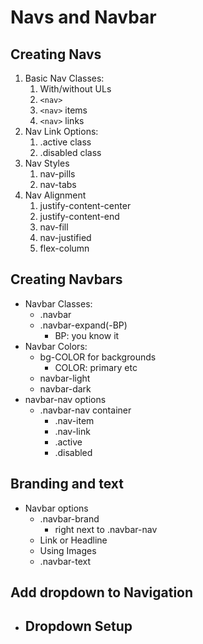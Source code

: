 # Navs and Navbar

## Creating Navs

1. Basic Nav Classes:
   1. With/without ULs
   2. `<nav>`
   3. `<nav>` items
   4. `<nav>` links
2. Nav Link Options:
   1. .active class
   2. .disabled class
3. Nav Styles
   1. nav-pills
   2. nav-tabs
4. Nav Alignment
   1. justify-content-center
   2. justify-content-end
   3. nav-fill
   4. nav-justified
   5. flex-column

## Creating Navbars

- Navbar Classes:
  - .navbar
  - .navbar-expand(-BP)
    - BP: you know it
- Navbar Colors:
  - bg-COLOR for backgrounds
    - COLOR: primary etc
  - navbar-light
  - navbar-dark
- navbar-nav options
  - .navbar-nav container
    - .nav-item
    - .nav-link
    - .active
    - .disabled

## Branding and text

- Navbar options
  - .navbar-brand
    - right next to .navbar-nav
  - Link or Headline
  - Using Images
  - .navbar-text

## Add dropdown to Navigation

- Dropdown Setup
  - 